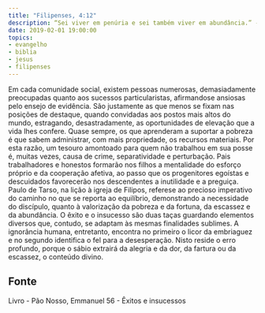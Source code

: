 ```yaml
---
title: "Filipenses, 4:12"
description: “Sei viver em penúria e sei também viver em abundância.” - Paulo 
date: 2019-02-01 19:00:00
topics: 
- evangelho
- biblia
- jesus
- filipenses
---
```


Em cada comunidade social, existem pessoas numerosas, demasiadamente
preocupadas quanto aos sucessos particularistas, afirmando­se ansiosas pelo ensejo
de evidência. São justamente as que menos se fixam nas posições de destaque,
quando convidadas aos postos mais altos do mundo, estragando, desastradamente, as
oportunidades de elevação que a vida lhes confere.
Quase sempre, os que aprenderam a suportar a pobreza é que sabem
administrar, com mais propriedade, os recursos materiais.
Por esta razão, um tesouro amontoado para quem não trabalhou em sua
posse é, muitas vezes, causa de crime, separatividade e perturbação.
Pais trabalhadores e honestos formarão nos filhos a mentalidade do esforço
próprio e da cooperação afetiva, ao passo que os progenitores egoístas e descuidados
favorecerão nos descendentes a inutilidade e a preguiça.
Paulo de Tarso, na lição à igreja de Filipos, refere­se ao precioso
imperativo do caminho no que se reporta ao equilíbrio, demonstrando a necessidade
do discípulo, quanto à valorização da pobreza e da fortuna, da escassez e da
abundância.
O êxito e o insucesso são duas taças guardando elementos diversos que,
contudo, se adaptam às mesmas finalidades sublimes.
A ignorância humana, entretanto, encontra no primeiro o licor da
embriaguez e no segundo identifica o fel para a desesperação.
Nisto reside o erro profundo, porque o sábio extrairá da alegria e da dor, da
fartura ou da escassez, o conteúdo divino.




## Fonte
Livro - Pão Nosso, Emmanuel
56 - Êxitos e insucessos
